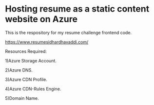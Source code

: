 # Hosting resume as a static content website on Azure 

This is the respository for my resume challenge frontend code. 

https://www.resumesidhardhavaddi.com/

Resources Required:

1)Azure Storage Account.

2)Azure DNS.

3)Azure CDN Profile.

4)Azure CDN-Rules Engine.

5)Domain Name.




